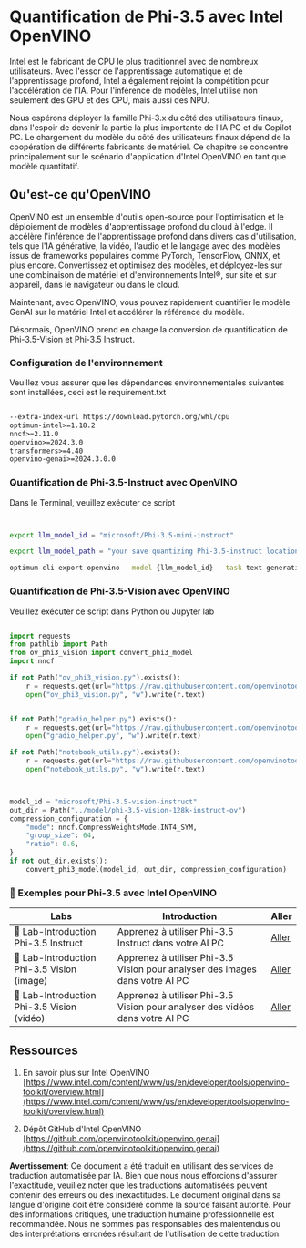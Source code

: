 # **Quantification de Phi-3.5 avec Intel OpenVINO**

Intel est le fabricant de CPU le plus traditionnel avec de nombreux utilisateurs. Avec l'essor de l'apprentissage automatique et de l'apprentissage profond, Intel a également rejoint la compétition pour l'accélération de l'IA. Pour l'inférence de modèles, Intel utilise non seulement des GPU et des CPU, mais aussi des NPU.

Nous espérons déployer la famille Phi-3.x du côté des utilisateurs finaux, dans l'espoir de devenir la partie la plus importante de l'IA PC et du Copilot PC. Le chargement du modèle du côté des utilisateurs finaux dépend de la coopération de différents fabricants de matériel. Ce chapitre se concentre principalement sur le scénario d'application d'Intel OpenVINO en tant que modèle quantitatif.


## **Qu'est-ce qu'OpenVINO**

OpenVINO est un ensemble d'outils open-source pour l'optimisation et le déploiement de modèles d'apprentissage profond du cloud à l'edge. Il accélère l'inférence de l'apprentissage profond dans divers cas d'utilisation, tels que l'IA générative, la vidéo, l'audio et le langage avec des modèles issus de frameworks populaires comme PyTorch, TensorFlow, ONNX, et plus encore. Convertissez et optimisez des modèles, et déployez-les sur une combinaison de matériel et d'environnements Intel®, sur site et sur appareil, dans le navigateur ou dans le cloud.

Maintenant, avec OpenVINO, vous pouvez rapidement quantifier le modèle GenAI sur le matériel Intel et accélérer la référence du modèle.

Désormais, OpenVINO prend en charge la conversion de quantification de Phi-3.5-Vision et Phi-3.5 Instruct.

### **Configuration de l'environnement**

Veuillez vous assurer que les dépendances environnementales suivantes sont installées, ceci est le requirement.txt 

```txt

--extra-index-url https://download.pytorch.org/whl/cpu
optimum-intel>=1.18.2
nncf>=2.11.0
openvino>=2024.3.0
transformers>=4.40
openvino-genai>=2024.3.0.0

```

### **Quantification de Phi-3.5-Instruct avec OpenVINO**

Dans le Terminal, veuillez exécuter ce script

```bash


export llm_model_id = "microsoft/Phi-3.5-mini-instruct"

export llm_model_path = "your save quantizing Phi-3.5-instruct location"

optimum-cli export openvino --model {llm_model_id} --task text-generation-with-past --weight-format int4 --group-size 128 --ratio 0.6  --sym  --trust-remote-code {llm_model_path}


```

### **Quantification de Phi-3.5-Vision avec OpenVINO**

Veuillez exécuter ce script dans Python ou Jupyter lab

```python

import requests
from pathlib import Path
from ov_phi3_vision import convert_phi3_model
import nncf

if not Path("ov_phi3_vision.py").exists():
    r = requests.get(url="https://raw.githubusercontent.com/openvinotoolkit/openvino_notebooks/latest/notebooks/phi-3-vision/ov_phi3_vision.py")
    open("ov_phi3_vision.py", "w").write(r.text)


if not Path("gradio_helper.py").exists():
    r = requests.get(url="https://raw.githubusercontent.com/openvinotoolkit/openvino_notebooks/latest/notebooks/phi-3-vision/gradio_helper.py")
    open("gradio_helper.py", "w").write(r.text)

if not Path("notebook_utils.py").exists():
    r = requests.get(url="https://raw.githubusercontent.com/openvinotoolkit/openvino_notebooks/latest/utils/notebook_utils.py")
    open("notebook_utils.py", "w").write(r.text)



model_id = "microsoft/Phi-3.5-vision-instruct"
out_dir = Path("../model/phi-3.5-vision-128k-instruct-ov")
compression_configuration = {
    "mode": nncf.CompressWeightsMode.INT4_SYM,
    "group_size": 64,
    "ratio": 0.6,
}
if not out_dir.exists():
    convert_phi3_model(model_id, out_dir, compression_configuration)

```

### **🤖 Exemples pour Phi-3.5 avec Intel OpenVINO**

| Labs    | Introduction | Aller |
| -------- | ------- |  ------- |
| 🚀 Lab-Introduction Phi-3.5 Instruct  | Apprenez à utiliser Phi-3.5 Instruct dans votre AI PC    |  [Aller](../../../../../code/09.UpdateSamples/Aug/intel-phi35-instruct-zh.ipynb)    |
| 🚀 Lab-Introduction Phi-3.5 Vision (image) | Apprenez à utiliser Phi-3.5 Vision pour analyser des images dans votre AI PC      |  [Aller](../../../../../code/09.UpdateSamples/Aug/intel-phi35-vision-img.ipynb)    |
| 🚀 Lab-Introduction Phi-3.5 Vision (vidéo)   | Apprenez à utiliser Phi-3.5 Vision pour analyser des vidéos dans votre AI PC    |  [Aller](../../../../../code/09.UpdateSamples/Aug/intel-phi35-vision-video.ipynb)    |


## **Ressources**

1. En savoir plus sur Intel OpenVINO [https://www.intel.com/content/www/us/en/developer/tools/openvino-toolkit/overview.html](https://www.intel.com/content/www/us/en/developer/tools/openvino-toolkit/overview.html)

2. Dépôt GitHub d'Intel OpenVINO [https://github.com/openvinotoolkit/openvino.genai](https://github.com/openvinotoolkit/openvino.genai)

**Avertissement**:
Ce document a été traduit en utilisant des services de traduction automatisée par IA. Bien que nous nous efforcions d'assurer l'exactitude, veuillez noter que les traductions automatisées peuvent contenir des erreurs ou des inexactitudes. Le document original dans sa langue d'origine doit être considéré comme la source faisant autorité. Pour des informations critiques, une traduction humaine professionnelle est recommandée. Nous ne sommes pas responsables des malentendus ou des interprétations erronées résultant de l'utilisation de cette traduction.